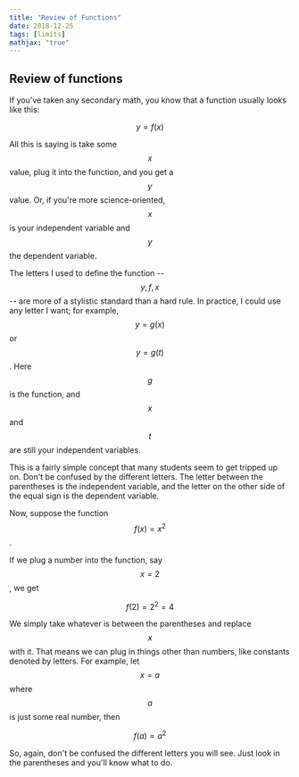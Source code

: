 ```yaml
---
title: "Review of Functions"
date: 2018-12-25
tags: [limits]
mathjax: "true"
---
```


## Review of functions

If you've taken any secondary math, you know that a function usually looks like this:

$$
y = f(x)
$$

All this is saying is take some $$x$$ value, plug it into the function, and you get a $$y$$ value. Or, if you're more science-oriented, $$x$$ is your independent variable and $$y$$ the dependent variable.

The letters I used to define the function -- $$y,\,f,\,x$$ -- are more of a stylistic standard than a hard rule. In practice, I could use any letter I want; for example, $$y = g(x)$$ or $$y = g(t)$$. Here $$g$$ is the function, and $$x$$ and $$t$$ are still your independent variables.

This is a fairly simple concept that many students seem to get tripped up on. Don't be confused by the different letters. The letter between the parentheses is the independent variable, and the letter on the other side of the equal sign is the dependent variable.

Now, suppose the function $$f(x) = x^2$$.

If we plug a number into the function, say $$x = 2$$, we get

$$f(2) = 2^2 = 4$$

We simply take whatever is between the parentheses and replace $$x$$ with it. That means we can plug in things other than numbers, like constants denoted by letters. For example, let $$x = a$$ where $$a$$ is just some real number, then

$$f(a) = a^2$$

So, again, don't be confused the different letters you will see. Just look in the parentheses and you'll know what to do.
